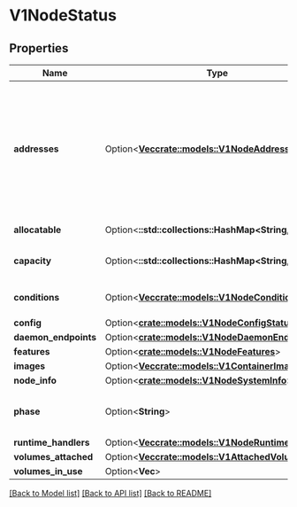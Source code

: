 # V1NodeStatus

## Properties

Name | Type | Description | Notes
------------ | ------------- | ------------- | -------------
**addresses** | Option<[**Vec<crate::models::V1NodeAddress>**](v1.NodeAddress.md)> | List of addresses reachable to the node. Queried from cloud provider, if available. More info: https://kubernetes.io/docs/concepts/nodes/node/#addresses Note: This field is declared as mergeable, but the merge key is not sufficiently unique, which can cause data corruption when it is merged. Callers should instead use a full-replacement patch. See https://pr.k8s.io/79391 for an example. Consumers should assume that addresses can change during the lifetime of a Node. However, there are some exceptions where this may not be possible, such as Pods that inherit a Node's address in its own status or consumers of the downward API (status.hostIP). | [optional]
**allocatable** | Option<**::std::collections::HashMap<String, String>**> | Allocatable represents the resources of a node that are available for scheduling. Defaults to Capacity. | [optional]
**capacity** | Option<**::std::collections::HashMap<String, String>**> | Capacity represents the total resources of a node. More info: https://kubernetes.io/docs/reference/node/node-status/#capacity | [optional]
**conditions** | Option<[**Vec<crate::models::V1NodeCondition>**](v1.NodeCondition.md)> | Conditions is an array of current observed node conditions. More info: https://kubernetes.io/docs/concepts/nodes/node/#condition | [optional]
**config** | Option<[**crate::models::V1NodeConfigStatus**](v1.NodeConfigStatus.md)> |  | [optional]
**daemon_endpoints** | Option<[**crate::models::V1NodeDaemonEndpoints**](v1.NodeDaemonEndpoints.md)> |  | [optional]
**features** | Option<[**crate::models::V1NodeFeatures**](v1.NodeFeatures.md)> |  | [optional]
**images** | Option<[**Vec<crate::models::V1ContainerImage>**](v1.ContainerImage.md)> | List of container images on this node | [optional]
**node_info** | Option<[**crate::models::V1NodeSystemInfo**](v1.NodeSystemInfo.md)> |  | [optional]
**phase** | Option<**String**> | NodePhase is the recently observed lifecycle phase of the node. More info: https://kubernetes.io/docs/concepts/nodes/node/#phase The field is never populated, and now is deprecated. | [optional]
**runtime_handlers** | Option<[**Vec<crate::models::V1NodeRuntimeHandler>**](v1.NodeRuntimeHandler.md)> | The available runtime handlers. | [optional]
**volumes_attached** | Option<[**Vec<crate::models::V1AttachedVolume>**](v1.AttachedVolume.md)> | List of volumes that are attached to the node. | [optional]
**volumes_in_use** | Option<**Vec<String>**> | List of attachable volumes in use (mounted) by the node. | [optional]

[[Back to Model list]](../README.md#documentation-for-models) [[Back to API list]](../README.md#documentation-for-api-endpoints) [[Back to README]](../README.md)


